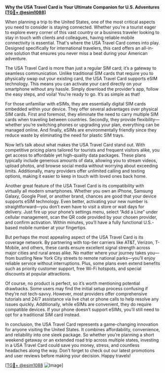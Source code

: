 **Why the USA Travel Card is Your Ultimate Companion for U.S. Adventures [[TG💪+ @esim1088](https://t.me/s/esim1088)]**

When planning a trip to the United States, one of the most critical aspects you need to consider is staying connected. Whether you're a tourist eager to explore every corner of this vast country or a business traveler looking to stay in touch with clients and colleagues, having reliable mobile connectivity is essential. That's where the USA Travel Card comes into play. Designed specifically for international travelers, this card offers an all-in-one solution that ensures you never miss a beat during your American adventure.

The USA Travel Card is more than just a regular SIM card; it’s a gateway to seamless communication. Unlike traditional SIM cards that require you to physically swap out your existing card, the USA Travel Card supports eSIM technology. This means you can activate your card directly on your smartphone without any hassle. Simply download the provider’s app, follow the easy steps, and voila! You’re ready to go. It’s as simple as that!

For those unfamiliar with eSIMs, they are essentially digital SIM cards embedded within your device. They offer several advantages over physical SIM cards. First and foremost, they eliminate the need to carry multiple SIM cards when traveling between countries. Secondly, they provide flexibility—whether you’re switching phones or upgrading your plan, everything can be managed online. And finally, eSIMs are environmentally friendly since they reduce waste by eliminating the need for plastic SIM trays.

Now let’s talk about what makes the USA Travel Card stand out. With competitive pricing plans tailored for tourists and frequent visitors alike, you get access to affordable yet high-quality data packages. These plans typically include generous amounts of data, allowing you to stream videos, upload photos, and browse social media without worrying about exceeding limits. Additionally, many providers offer unlimited calling and texting options, making it easier to keep in touch with loved ones back home.

Another great feature of the USA Travel Card is its compatibility with virtually all modern smartphones. Whether you own an iPhone, Samsung Galaxy, Google Pixel, or another brand, chances are good that your device supports eSIM technology. Even better, activating your new number is straightforward—you don’t even have to visit a store or wait days for delivery. Just fire up your phone’s settings menu, select “Add a Line” under cellular management, scan the QR code provided by your chosen provider, and confirm activation. Within minutes, you’ll have a fully functional U.S.-based mobile number at your fingertips.

But perhaps the most appealing aspect of the USA Travel Card is its coverage network. By partnering with top-tier carriers like AT&T, Verizon, T-Mobile, and others, these cards ensure excellent signal strength across major cities and rural areas alike. No matter where your journey takes you—from bustling New York City streets to remote national parks—you’ll enjoy reliable service without interruptions. Plus, some plans even extend benefits such as priority customer support, free Wi-Fi hotspots, and special discounts at popular attractions.

Of course, no product is perfect, so it’s worth mentioning potential drawbacks. Some users may find the initial setup process confusing if they’re not tech-savvy. However, most providers offer comprehensive tutorials and 24/7 assistance via live chat or phone calls to help resolve any issues quickly. Additionally, while eSIMs are convenient, they do require compatible devices. If your phone doesn’t support eSIMs, you’ll still need to opt for a traditional SIM card instead.

In conclusion, the USA Travel Card represents a game-changing innovation for anyone visiting the United States. It combines affordability, convenience, and reliability into one sleek package. So whether you’re planning a short weekend getaway or an extended road trip across multiple states, investing in a USA Travel Card could save you money, stress, and countless headaches along the way. Don’t forget to check out our latest promotions and user reviews before making your decision. Happy travels! 

[[TG💪+ @esim1088](https://t.me/s/esim1088) ![Image](https://i.postimg.cc/Y0z9fWf4/image.png)]